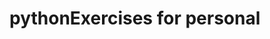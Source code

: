 # pythonExercises for personal

    
                


       



   

   


   
    



    

                




























